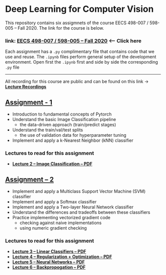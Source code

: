 # Deep Learning for Computer Vision

This repository contains six assigmnets of the course EECS 498-007 / 598-005 – Fall 2020. The link for the course is below.

### link: **[EECS 498-007 / 598-005 – Fall 2020](https://web.eecs.umich.edu/~justincj/teaching/eecs498/FA2020/)** <– Click here

Each assignment has a `.py` complimentary file that contains code that we use and reuse. The `.ipynb` files perform general setup of the development environment. Open first the `.ipynb` first and side by side the corresponding `.py` file

---

All recording for this course are public and can be found on this link -> **[Lecture Recordings](https://www.youtube.com/playlist?list=PL5-TkQAfAZFbzxjBHtzdVCWE0Zbhomg7r)**

## [Assignment - 1](https://web.eecs.umich.edu/~justincj/teaching/eecs498/FA2020/assignment1.html)

- Introduction to fundamental concepts of Pytorch
- Understand the basic Image Classification pipeline
    - the data-driven approach (train/predict stages)
- Understand the train/val/test splits
    - the use of validation data for hyperparameter tuning
- Implement and apply a k-Nearest Neighbor (kNN) classifier

### Lectures to read for this assignment
- **[Lecture 2 – Image Classification – PDF](https://web.eecs.umich.edu/~justincj/slides/eecs498/FA2020/598_FA2020_lecture02.pdf)**

## [Assignment – 2](https://web.eecs.umich.edu/~justincj/teaching/eecs498/FA2020/assignment2.html)
- Implement and apply a Multiclass Support Vector Machine (SVM) classifier
- Implement and apply a Softmax classifier
- Implement and apply a Two-layer Neural Network classifier
- Understand the differences and tradeoffs between these classifiers
- Practice implementing vectorized gradient code
    - checking against naive implementations
    - using numeric gradient checking

### Lectures to read for this assignment
- **[Lecture 3 – Linear Classifiers – PDF](https://web.eecs.umich.edu/~justincj/slides/eecs498/FA2020/598_FA2020_lecture03.pdf)**
- **[Lecture 4 – Regularization + Optimization – PDF](https://web.eecs.umich.edu/~justincj/slides/eecs498/FA2020/598_FA2020_lecture04.pdf)**
- **[Lecture 5 – Neural Networks – PDF](https://web.eecs.umich.edu/~justincj/slides/eecs498/FA2020/598_FA2020_lecture05.pdf)**
- **[Lecture 6 – Backpropogation – PDF](https://web.eecs.umich.edu/~justincj/slides/eecs498/FA2020/598_FA2020_lecture06.pdf)**

